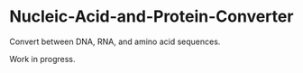 # Nucleic-Acid-and-Protein-Converter
Convert between DNA, RNA, and amino acid sequences.

Work in progress.
